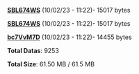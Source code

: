 [**SBL674WS**](/data/SBL674WS.txt) (10/02/23 - 11:22)- 15017 bytes

[**SBL674WS**](/data/SBL674WS.txt) (10/02/23 - 11:22)- 15017 bytes

[**bc7VvM7D**](/data/bc7VvM7D.txt) (10/02/23 - 11:22)- 14455 bytes

**Total Datas**: 9253

**Total Size**: 61.50 MB / 61.5 MB